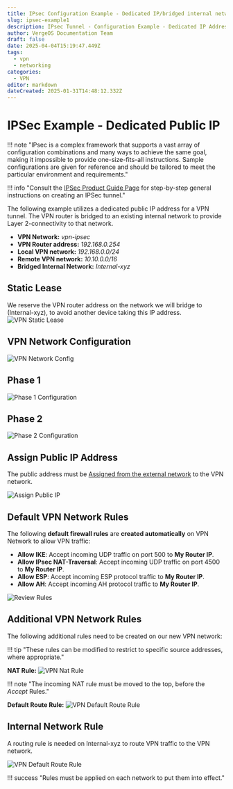```yaml
---
title: IPsec Configuration Example - Dedicated IP/bridged internal network
slug: ipsec-example1
description: IPsec Tunnel - Configuration Example - Dedicated IP Address, bridged network for workloads
author: VergeOS Documentation Team
draft: false
date: 2025-04-04T15:19:47.449Z
tags:
  - vpn
  - networking
categories:
  - VPN
editor: markdown
dateCreated: 2025-01-31T14:48:12.332Z
---
```


# IPSec Example -  Dedicated Public IP 

!!! note "IPsec is a complex framework that supports a vast array of configuration combinations and many ways to achieve the same goal, making it impossible to provide  one-size-fits-all instructions.  Sample configurations are given for reference and should be tailored to meet the particular environment and requirements."

!!! info "Consult the [IPSec Product Guide Page](/product-guide/ipsec) for step-by-step general instructions on creating an IPSec tunnel."


The following example utilizes a dedicated public IP address for a VPN tunnel.  The VPN router is bridged to an existing internal network to provide Layer 2-connectivity to that network.

* **VPN Network:** *vpn-ipsec*  
* **VPN Router address:** *192.168.0.254*  
* **Local VPN network:** *192.168.0.0/24*  
* **Remote VPN network:** *10.10.0.0/16*  
* **Bridged Internal Network:** *Internal-xyz*


## Static Lease
We reserve the VPN router address on the network we will bridge to (Internal-xyz), to avoid another device taking this IP address.  
![VPN Static Lease](../assets/ipsec-dedicated-bridged-staticlease.png)

## VPN Network Configuration
![VPN Network Config](../assets/ipsec-dedicated-bridged-vpn-network.png)


## Phase 1

![Phase 1 Configuration](../assets/ipsec-dedicated-bridged-phase1.png)

## Phase 2

![Phase 2 Configuration](../assets/ipsec-dedicated-bridged-phase2.png)


## Assign Public IP Address
The public address must be [Assigned from the external network](/product-guide/networks/assign-external-ip) to the VPN network.

![Assign Public IP](../assets/ipsec-dedicated-bridged-provide-public.png)

<!-- maybe show the rule that is automatically created on the external to route this ip address to the network, and under the hood fw rule too? -->

## Default VPN Network Rules

The following **default firewall rules** are **created automatically** on VPN Network to allow VPN traffic:

* **Allow IKE**: Accept incoming UDP traffic on port 500 to **My Router IP**.
* **Allow IPsec NAT-Traversal**: Accept incoming UDP traffic on port 4500 to **My Router IP**.
* **Allow ESP**: Accept incoming ESP protocol traffic to **My Router IP**.
* **Allow AH**: Accept incoming AH protocol traffic to **My Router IP**.

![Review Rules](../assets/ipsec-defaultrules.png)


## Additional VPN Network Rules

The following additional rules need to be created on our new VPN network:

!!! tip "These rules can be modified to restrict to specific source addresses, where appropriate."

**NAT Rule:**
![VPN Nat Rule](../assets/ipsec-dedicated-bridged-vpn-nat-rule.png)

!!! note "The incoming NAT rule must be moved to the top, before the *Accept* Rules."

**Default Route Rule:**
![VPN Default Route Rule](../assets/ipsec-dedicated-bridged-vpn-defroute.png)


## Internal Network Rule

A routing rule is needed on Internal-xyz to route VPN traffic to the VPN network.

![VPN Default Route Rule](../assets/ipsec-dedicated-bridged-internal-route.png)


!!! success "Rules must be applied on each network to put them into effect."




